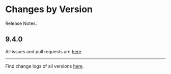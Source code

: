 Changes by Version
==================
Release Notes.

9.4.0
------------------



All issues and pull requests are [here](https://github.com/apache/skywalking/milestone/222?closed=1)

------------------
Find change logs of all versions [here](changes).

